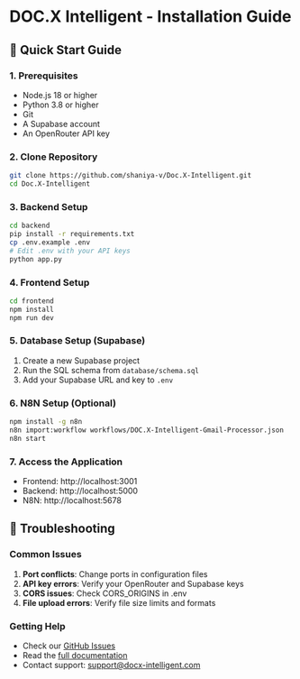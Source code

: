 # DOC.X Intelligent - Installation Guide

## 🚀 Quick Start Guide

### 1. Prerequisites
- Node.js 18 or higher
- Python 3.8 or higher  
- Git
- A Supabase account
- An OpenRouter API key

### 2. Clone Repository
```bash
git clone https://github.com/shaniya-v/Doc.X-Intelligent.git
cd Doc.X-Intelligent
```

### 3. Backend Setup
```bash
cd backend
pip install -r requirements.txt
cp .env.example .env
# Edit .env with your API keys
python app.py
```

### 4. Frontend Setup
```bash
cd frontend
npm install
npm run dev
```

### 5. Database Setup (Supabase)
1. Create a new Supabase project
2. Run the SQL schema from `database/schema.sql`
3. Add your Supabase URL and key to `.env`

### 6. N8N Setup (Optional)
```bash
npm install -g n8n
n8n import:workflow workflows/DOC.X-Intelligent-Gmail-Processor.json
n8n start
```

### 7. Access the Application
- Frontend: http://localhost:3001
- Backend: http://localhost:5000
- N8N: http://localhost:5678

## 🔧 Troubleshooting

### Common Issues
1. **Port conflicts**: Change ports in configuration files
2. **API key errors**: Verify your OpenRouter and Supabase keys
3. **CORS issues**: Check CORS_ORIGINS in .env
4. **File upload errors**: Verify file size limits and formats

### Getting Help
- Check our [GitHub Issues](https://github.com/shaniya-v/Doc.X-Intelligent/issues)
- Read the [full documentation](README.md)
- Contact support: support@docx-intelligent.com